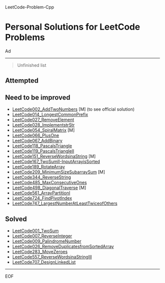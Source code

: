 LeetCode-Problem-Cpp

Personal Solutions for LeetCode Problems
================================================================================

Ad

--------------------------------------------------------------------------------

> Unfinished list

Attempted
--------------------------------------------------------------------------------

Need to be improved
--------------------------------------------------------------------------------

 - [LeetCode002_AddTwoNumbers](\LC000+\LeetCode002_AddTwoNumbers.cpp) [M] (to see official solution)
 - [LeetCode014_LongestCommonPrefix](\LC000+\LeetCode014_LongestCommonPrefix.cpp)
 - [LeetCode027_RemoveElement](\LC000+\LeetCode027_RemoveElement.cpp)
 - [LeetCode028_ImplementstrStr](\LC000+\LeetCode028_ImplementstrStr.cpp)
 - [LeetCode054_SpiralMatrix](\LC000+\LeetCode054_SpiralMatrix.cpp) [M]
 - [LeetCode066_PlusOne](\LC000+\LeetCode066_PlusOne.cpp)
 - [LeetCode067_AddBinary](\LC000+\LeetCode067_AddBinary.cpp)
 - [LeetCode118_PascalsTriangle](\LC100+\LeetCode118_PascalsTriangle.cpp)
 - [LeetCode119_PascalsTriangleII](\LC100+\LeetCode119_PascalsTriangleII.cpp)
 - [LeetCode151_ReverseWordsinaString](\LC100+\LeetCode151_ReverseWordsinaString.cpp) [M]
 - [LeetCode167_TwoSumII-InputArrayisSorted](\LC100+\LeetCode167_TwoSumII-InputArrayisSorted.cpp)
 - [LeetCode189_RotateArray](\LC100+\LeetCode189_RotateArray.cpp)
 - [LeetCode209_MinimumSizeSubarraySum](\LC200+\LeetCode209_MinimumSizeSubarraySum.cpp) [M]
 - [LeetCode344_ReverseString](\LC300+\LeetCode344_ReverseString.cpp)
 - [LeetCode485_MaxConsecutiveOnes](\LC400+\LeetCode485_MaxConsecutiveOnes.cpp)
 - [LeetCode498_DiagonalTraverse](\LC400+\LeetCode498_DiagonalTraverse.cpp) [M]
 - [LeetCode561_ArrayPartitionI](\LC500+\LeetCode561_ArrayPartitionI.cpp)
 - [LeetCode724_FindPivotIndex](\LC700+\LeetCode724_FindPivotIndex.cpp)
 - [LeetCode747_LargestNumberAtLeastTwiceofOthers](\LC700+\LeetCode747_LargestNumberAtLeastTwiceofOthers.cpp)

Solved
--------------------------------------------------------------------------------

 - [LeetCode001_TwoSum](\LC000+\LeetCode001_TwoSum.cpp)
 - [LeetCode007_ReverseInteger](\LC000+\LeetCode007_ReverseInteger.cpp)
 - [LeetCode009_PalindromeNumber](\LC000+\LeetCode009_PalindromeNumber.cpp)
 - [LeetCode026_RemoveDuplicatesfromSortedArray](\LC000+\LeetCode026_RemoveDuplicatesfromSortedArray.cpp)
 - [LeetCode283_MoveZeroes](\LC200+\LeetCode283_MoveZeroes.cpp)
 - [LeetCode557_ReverseWordsinaStringIII](\LC500+\LeetCode557_ReverseWordsinaStringIII.cpp)
 - [LeetCode707_DesignLinkedList](\LC700+\LeetCode707_DesignLinkedList.cpp)

--------------------------------------------------------------------------------

EOF
